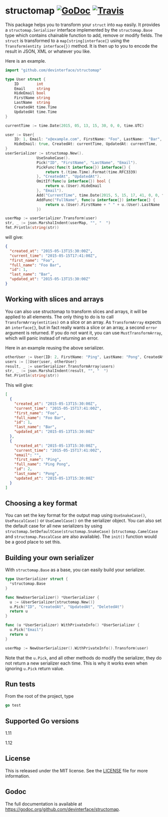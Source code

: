 # structomap [![GoDoc](https://godoc.org/github.com/devinterface/structomap?status.svg)](https://godoc.org/github.com/devinterface/structomap) [![Travis](https://travis-ci.org/devinterface/structomap.svg?branch=master)](https://travis-ci.org/devinterface/structomap)

This package helps you to transform your `struct` into `map` easily. It provides a `structomap.Serializer` interface implemented by the `structomap.Base` type which contains chainable function to add, remove or modify fields. The `struct` is transformed to a `map[string]interface{}` using the `Transform(entity interface{})` method.
It is then up to you to encode the result in JSON, XML or whatever you like.

Here is an example.

```go
import "github.com/devinterface/structomap"

type User struct {
    ID        int
    Email     string
    HideEmail bool
    FirstName string
    LastName  string
    CreatedAt time.Time
    UpdatedAt time.Time
}

currentTime := time.Date(2015, 05, 13, 15, 30, 0, 0, time.UTC)

user := User{
    ID: 1, Email: "x@example.com", FirstName: "Foo", LastName:  "Bar",
    HideEmail: true, CreatedAt: currentTime, UpdatedAt: currentTime,
}
userSerializer := structomap.New().
              UseSnakeCase().
              Pick("ID", "FirstName", "LastName", "Email").
              PickFunc(func(t interface{}) interface{} {
                  return t.(time.Time).Format(time.RFC3339)
              }, "CreatedAt", "UpdatedAt").
              OmitIf(func(u interface{}) bool {
                  return u.(User).HideEmail
              }, "Email").
              Add("CurrentTime", time.Date(2015, 5, 15, 17, 41, 0, 0, time.UTC)).
              AddFunc("FullName", func(u interface{}) interface{} {
                  return u.(User).FirstName + " " + u.(User).LastName
              })

userMap := userSerializer.Transform(user)
str, _ := json.MarshalIndent(userMap, "", "  ")
fmt.Println(string(str))
```

will give:

```json
{
  "created_at": "2015-05-13T15:30:00Z",
  "current_time": "2015-05-15T17:41:00Z",
  "first_name": "Foo",
  "full_name": "Foo Bar",
  "id": 1,
  "last_name": "Bar",
  "updated_at": "2015-05-13T15:30:00Z"
}
```


## Working with slices and arrays

You can also use structomap to transform slices and arrays, it will be applied to
all elements. The only thing to do is to call `TransformArray(entities)` on a slice or an array. As `TransformArray` expects an `interface{}`, but in fact
really wants a slice or an array, a second `error` argument is returned. If you do not want it, you can use `MustTransformArray`, which will panic instead of returning an error.

Here in an example reusing the above serializer.

```go
otherUser := User{ID: 2, FirstName: "Ping", LastName: "Pong", CreatedAt: createdAt, UpdatedAt: createdAt}
users := []User{user, otherUser}
result, _ := userSerializer.TransformArray(users)
str, _ := json.MarshalIndent(result, "", "  ")
fmt.Println(string(str))
```

This will give:

```json
[
  {
    "created_at": "2015-05-13T15:30:00Z",
    "current_time": "2015-05-15T17:41:00Z",
    "first_name": "Foo",
    "full_name": "Foo Bar",
    "id": 1,
    "last_name": "Bar",
    "updated_at": "2015-05-13T15:30:00Z"
  },
  {
    "created_at": "2015-05-13T15:30:00Z",
    "current_time": "2015-05-15T17:41:00Z",
    "email": "",
    "first_name": "Ping",
    "full_name": "Ping Pong",
    "id": 2,
    "last_name": "Pong",
    "updated_at": "2015-05-13T15:30:00Z"
  }
]
```


## Choosing a key format

You can set the key format for the output map using `UseSnakeCase()`, `UsePascalCase()` or `UseCamelCase()` on the serializer object.
You can also set the default case for all new serializers by using
`structomap.SetDefaultCase(structomap.SnakeCase)` (`structomap.CamelCase` and `structomap.PascalCase` are also available). The `init()` function would be a good place to set this.

## Building your own serializer

With `structomap.Base` as a base, you can easily build your serializer.

```go
type UserSerializer struct {
  *structomap.Base
}

func NewUserSerializer() *UserSerializer {
  u := &UserSerializer{structomap.New()}
  u.Pick("ID", "CreatedAt", "UpdatedAt", "DeletedAt")
  return u
}

func (u *UserSerializer) WithPrivateInfo() *UserSerializer {
  u.Pick("Email")
  return u
}

userMap := NewUserSerializer().WithPrivateInfo().Transform(user)
```

Note that the `u.Pick`, and all other methods do modify the serializer, they do not return a new serializer each time. This is why it works
even when ignoring `u.Pick` return value.

## Run tests

From the root of the project, type 

```go
go test
```

## Supported Go versions

1.11

1.12

## License

This is released under the MIT license. See the [LICENSE](./LICENSE) file for more information.

## Godoc

The full documentation is available at https://godoc.org/github.com/devinterface/structomap.
